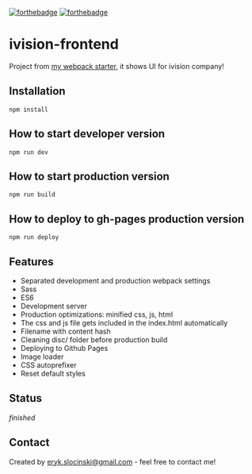 [![forthebadge](https://forthebadge.com/images/badges/built-with-love.svg)](https://forthebadge.com) [![forthebadge](https://forthebadge.com/images/badges/gluten-free.svg)](https://forthebadge.com)

# ivision-frontend

Project from [my webpack starter](https://github.com/erq-programmer/webpack-starter-template), it shows UI for ivision company!

## Installation

```
npm install
```

## How to start developer version

```
npm run dev
```

## How to start production version

```
npm run build
```

## How to deploy to gh-pages production version

```
npm run deploy
```

## Features

- Separated development and production webpack settings
- Sass
- ES6
- Development server
- Production optimizations: minified css, js, html
- The css and js file gets included in the index.html automatically
- Filename with content hash
- Cleaning disc/ folder before production build
- Deploying to Github Pages
- Image loader
- CSS autoprefixer
- Reset default styles

## Status

_finished_

## Contact

Created by <eryk.slocinski@gmail.com> - feel free to contact me!

